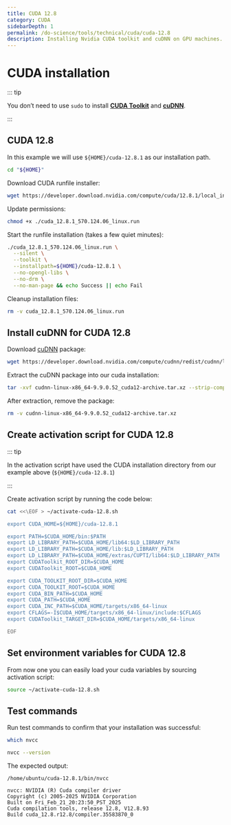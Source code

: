 ```yaml
---
title: CUDA 12.8
category: CUDA
sidebarDepth: 1
permalink: /do-science/tools/technical/cuda/cuda-12.8
description: Installing Nvidia CUDA toolkit and cuDNN on GPU machines.
---
```


# CUDA installation

::: tip

You don’t need to use `sudo` to install **[CUDA Toolkit](https://docs.nvidia.com/cuda/doc/index.html)** and **[cuDNN](https://docs.nvidia.com/cudnn/index.html)**.

:::

## CUDA 12.8

In this example we will use `${HOME}/cuda-12.8.1` as our installation path.

```bash
cd "${HOME}"
```

Download CUDA runfile installer:

```bash
wget https://developer.download.nvidia.com/compute/cuda/12.8.1/local_installers/cuda_12.8.1_570.124.06_linux.run
```

Update permissions:

```bash
chmod +x ./cuda_12.8.1_570.124.06_linux.run
```

Start the runfile installation (takes a few quiet minutes):

```bash
./cuda_12.8.1_570.124.06_linux.run \
  --silent \
  --toolkit \
  --installpath=${HOME}/cuda-12.8.1 \
  --no-opengl-libs \
  --no-drm \
  --no-man-page && echo Success || echo Fail
```

Cleanup installation files:

```bash
rm -v cuda_12.8.1_570.124.06_linux.run
```

## Install cuDNN for CUDA 12.8

Download [cuDNN](https://docs.nvidia.com/cudnn/index.html) package:

<!-- https://developer.download.nvidia.com/compute/cudnn/redist/cudnn/linux-x86_64/ -->

```bash
wget https://developer.download.nvidia.com/compute/cudnn/redist/cudnn/linux-x86_64/cudnn-linux-x86_64-9.9.0.52_cuda12-archive.tar.xz
```

Extract the cuDNN package into our cuda installation:

```bash
tar -xvf cudnn-linux-x86_64-9.9.0.52_cuda12-archive.tar.xz --strip-components=1 -C ${HOME}/cuda-12.8.1 && echo Success || echo Fail
```

After extraction, remove the package:

```bash
rm -v cudnn-linux-x86_64-9.9.0.52_cuda12-archive.tar.xz
```

## Create activation script for CUDA 12.8

::: tip

In the activation script have used the CUDA installation directory from our example above (`${HOME}/cuda-12.8.1`)

:::

Create activation script by running the code below:

```bash
cat <<\EOF > ~/activate-cuda-12.8.sh

export CUDA_HOME=${HOME}/cuda-12.8.1

export PATH=$CUDA_HOME/bin:$PATH
export LD_LIBRARY_PATH=$CUDA_HOME/lib64:$LD_LIBRARY_PATH
export LD_LIBRARY_PATH=$CUDA_HOME/lib:$LD_LIBRARY_PATH
export LD_LIBRARY_PATH=$CUDA_HOME/extras/CUPTI/lib64:$LD_LIBRARY_PATH
export CUDAToolkit_ROOT_DIR=$CUDA_HOME
export CUDAToolkit_ROOT=$CUDA_HOME

export CUDA_TOOLKIT_ROOT_DIR=$CUDA_HOME
export CUDA_TOOLKIT_ROOT=$CUDA_HOME
export CUDA_BIN_PATH=$CUDA_HOME
export CUDA_PATH=$CUDA_HOME
export CUDA_INC_PATH=$CUDA_HOME/targets/x86_64-linux
export CFLAGS=-I$CUDA_HOME/targets/x86_64-linux/include:$CFLAGS
export CUDAToolkit_TARGET_DIR=$CUDA_HOME/targets/x86_64-linux

EOF

```

## Set environment variables for CUDA 12.8

From now one you can easily load your cuda variables by sourcing activation script:

```bash
source ~/activate-cuda-12.8.sh
```

## Test commands

Run test commands to confirm that your installation was successful:

```bash
which nvcc

nvcc --version
```

The expected output:
```
/home/ubuntu/cuda-12.8.1/bin/nvcc

nvcc: NVIDIA (R) Cuda compiler driver
Copyright (c) 2005-2025 NVIDIA Corporation
Built on Fri_Feb_21_20:23:50_PST_2025
Cuda compilation tools, release 12.8, V12.8.93
Build cuda_12.8.r12.8/compiler.35583870_0
```
